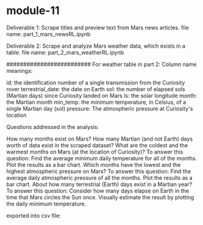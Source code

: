 # module-11


Deliverable 1: Scrape titles and preview text from Mars news articles.
file name: part_1_mars_newsRL.ipynb

Deliverable 2: Scrape and analyze Mars weather data, which exists in a table.
file name: part_2_mars_weatherRL.ipynb


#########################
For weather table in part 2:
Column name meanings:

  id: the identification number of a single transmission from the Curiosity rover
  terrestrial_date: the date on Earth
  sol: the number of elapsed sols (Martian days) since Curiosity landed on Mars
  ls: the solar longitude
  month: the Martian month
  min_temp: the minimum temperature, in Celsius, of a single Martian day (sol)
  pressure: The atmospheric pressure at Curiosity's location

Questions addressed in the analysis:

  How many months exist on Mars?
  How many Martian (and not Earth) days worth of data exist in the scraped dataset?
  What are the coldest and the warmest months on Mars (at the location of Curiosity)? To answer this question:
    Find the average minimum daily temperature for all of the months.
    Plot the results as a bar chart.
  Which months have the lowest and the highest atmospheric pressure on Mars? To answer this question:
    Find the average daily atmospheric pressure of all the months.
    Plot the results as a bar chart.
  About how many terrestrial (Earth) days exist in a Martian year? To answer this question:
    Consider how many days elapse on Earth in the time that Mars circles the Sun once.
    Visually estimate the result by plotting the daily minimum temperature.

exported into csv file:
